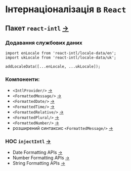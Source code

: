 # Інтернаціоналізація в `React`
## Пакет `react-intl` [→](https://github.com/yahoo/react-intl/wiki)
### Додавання службових даних
```
import enLocale from 'react-intl/locale-data/en';
import ukLocale from 'react-intl/locale-data/uk';

addLocaleData([...enLocale, ...ukLocale]);
```
### Компоненти:
- `<IntlProvider/>` [→](https://github.com/yahoo/react-intl/wiki/Components#intlprovider)
- `<FormattedMessage/>` [→](https://github.com/yahoo/react-intl/wiki/Components#formattedmessage)
- `<FormattedDate/>` [→](https://github.com/yahoo/react-intl/wiki/Components#formatteddate)
- `<FormattedTime/>` [→](https://github.com/yahoo/react-intl/wiki/Components#formattedtime)
- `<FormattedRelative/>` [→](https://github.com/yahoo/react-intl/wiki/Components#formattedrelative)
- `<FormattedPlural/>` [→](https://github.com/yahoo/react-intl/wiki/Components#formattedplural)
- `<FormattedNumber/>` [→](https://github.com/yahoo/react-intl/wiki/Components#formattednumber)
- розширений синтаксис `<FormattedMessage/>` [→](https://formatjs.io/guides/message-syntax/)

### HOC `injectIntl` [→](https://github.com/yahoo/react-intl/wiki/API#injectintl)
- Date Formatting APIs [→](https://github.com/yahoo/react-intl/wiki/API#date-formatting-apis)
- Number Formatting APIs [→](https://github.com/yahoo/react-intl/wiki/API#number-formatting-apis)
- String Formatting APIs [→](https://github.com/yahoo/react-intl/wiki/API#string-formatting-apis)
